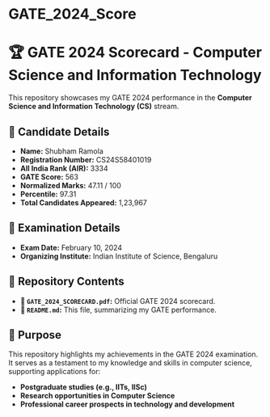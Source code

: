 # GATE_2024_Score
# 🏆 GATE 2024 Scorecard - Computer Science and Information Technology

This repository showcases my GATE 2024 performance in the **Computer Science and Information Technology (CS)** stream.

## 📄 Candidate Details
- **Name:** Shubham Ramola  
- **Registration Number:** CS24S58401019  
- **All India Rank (AIR):** 3334  
- **GATE Score:** 563  
- **Normalized Marks:** 47.11 / 100  
- **Percentile:** 97.31  
- **Total Candidates Appeared:** 1,23,967  

## 📅 Examination Details
- **Exam Date:** February 10, 2024  
- **Organizing Institute:** Indian Institute of Science, Bengaluru

## 📂 Repository Contents
- **📜 `GATE_2024_SCORECARD.pdf`:** Official GATE 2024 scorecard.  
- **📝 `README.md`:** This file, summarizing my GATE performance.  

## 🎯 Purpose
This repository highlights my achievements in the GATE 2024 examination. It serves as a testament to my knowledge and skills in computer science, supporting applications for:  
- **Postgraduate studies (e.g., IITs, IISc)**  
- **Research opportunities in Computer Science**  
- **Professional career prospects in technology and development**  

